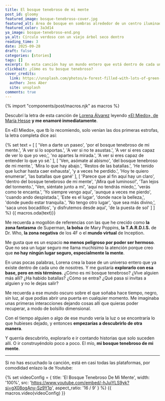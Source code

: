 ```yaml
---
title: El bosque tenebroso de mi mente
post_id: gloomy
featured_image: bosque-tenebroso-cover.jpg
featured_alt: Área de bosque en sombras alrededor de un centro iluminado. Algunos árboles aparecen talados
featured_color: 3a3d14
ya_image: bosque-tenebroso-end.png
ya_alt: Círculo verdoso con un viejo árbol seco dentro
reading_time: 3
date: 2025-09-28
draft: false
categories: [stories]
tags: []
excerpt: En esta canción hay un mundo entero que está dentro de cada une
clickbait: ¿Cómo es tu bosque tenebroso?
cover_credits:
  link: https://unsplash.com/photos/a-forest-filled-with-lots-of-green-moss-covered-trees-wGy5QYJuLD8?utm_content=creditCopyText&utm_medium=referral&utm_source=unsplash
  author: Jens Aber
  site: unsplash
comments: true
---
```

{% import "components/post/macros.njk" as macros %}

Descubrí la letra de esta canción de [Lorena Álvarez](https://lorenaesparati.com) leyendo [«El Miedo», de María Hesse](https://lectura.social/book/130611/s/el-miedo) **y me enamoré inmediatamente**.

En «El Miedo», que tb lo recomiendo, solo venían las dos primeras estrofas, la letra completa dice así:

{% set text = [
  [
    'Ven a darte un paseo',
    'por el bosque tenebroso de mi mente.',
    'A ver si lo soportas.',
    'A ver si no te asustas.',
    'A ver si eres capaz de ver lo que yo veo,',
    'no apartes la mirada.',
    'A ver si eres capaz de entender lo que yo sé.'
  ],
  [
    'Ven, asómate al abismo',
    'del bosque tenebroso de mi mente.',
    'Mira lo que hay abajo.',
    'Restos de las batallas.',
    'He tenido que luchar hasta caer exhausta',
    'y a veces he perdido.',
    'Hoy te quiero enumerar',
    'las batallas que gané'
  ],
  [
    'Parece que al fin aquí hay un claro',
    'dentro del bosque tenebroso de mi mente',
    '¡Mira qué luminoso!',
    'Tan lejos del tormento.',
    'Ven, siéntate junto a mí',
    'aquí no tendrás miedo,',
    'verás como te encanta.',
    'Yo siempre vengo aquí',
    'aunque a veces me pierdo',
    'cuando ando despistada.',
    'Este es el lugar',
    'donde nace la belleza,',
    'donde puedo estar tranquila.',
    'No tengo otro lugar',
    'que sea más divino,',
    'saca unos bocadillos',
    'y disfrutemos desde aquí',
    'de la puesta de sol'
  ]
] %}
{{ macros.oda(text)}}

Me recuerda a mogollón de referencias con las que he crecido como **la zona fantasma** de Superman, **la bolsa** de Mary Poppins, **la T.A.R.D.I.S.** de Dr. Who, **la zona negativa** de los 4F o el **mundo virtual** de Inception.

Me gusta que es un espacio **no menos peligroso por poder ser hermoso**. Que no sea un lugar seguro me llama muchísimo la atención porque creo que **no hay ningún lugar seguro, especialmente la mente**.

En unas pocas palabras, Lorena crea la base de un universo entero que ya existe dentro de cada uno de nosotres. Y me gustaría **explorarlo con esa base, pero en mis términos**. ¿Cómo es mi bosque tenebroso? ¿Vive alguien más allí? ¿Ha habido batallas? ¿Cómo se entra?
¿Qué pasa si invitas a alguien y no le dejas salir?

Me recuerda a ese mundo oscuro sobre el que soñaba hace tiempo, negro, sin luz, al que podías abrir una puerta en cualquier momento. Me imaginaba unas primeras interacciones dejando cosas allí que quieras poder recuperar, a modo de bolsillo dimensional.

Con el tiempo alguien o algo de ese mundo vería la luz o se encontraría lo que hubieses dejado, y entonces **empezarías a descubrirlo de otra manera**.

Y querría descubrirlo, explorarlo e ir contando historias que solo suceden allí. O ir construyéndolo poco a poco. El mío, **mi bosque tenebroso de mi mente**.

---

Si no has escuchado la canción, está en casi todas las plataformas, por comodidad enlazo la de Youtube:

{% set videoConfig = {
  title: 'El Bosque Tenebroso De Mi Mente',
  width: '100%',
  src: 'https://www.youtube.com/embed/-hJuiYLS9yk?si=gX08ogAny-Sz9Y1p',
  aspect_ratio: '16 / 9'
} %}
{{ macros.video(videoConfig) }}
